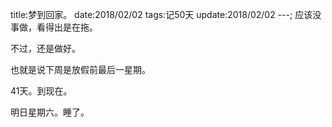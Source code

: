 title:梦到回家。
date:2018/02/02
tags:记50天
update:2018/02/02
---;
应该没事做，看得出是在拖。

不过，还是做好。

也就是说下周是放假前最后一星期。

41天。到现在。

明日星期六。睡了。
